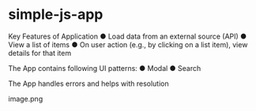 # simple-js-app

Key Features of Application
● Load data from an external source (API)
● View a list of items
● On user action (e.g., by clicking on a list item), view details for that item

The App contains following UI patterns:
● Modal
● Search

The App handles errors and helps with resolution

image.png
